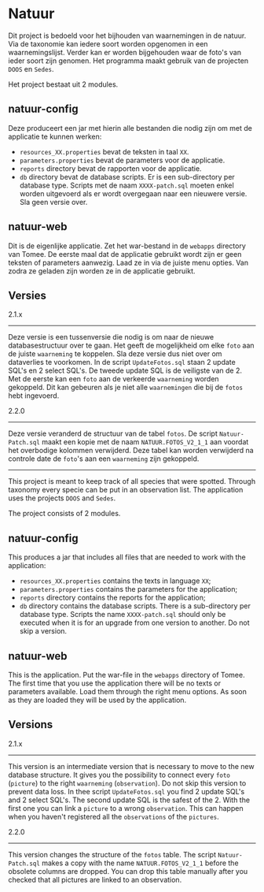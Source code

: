 Natuur
======

Dit project is bedoeld voor het bijhouden van waarnemingen in de natuur. Via de taxonomie kan iedere soort worden opgenomen in een waarnemingslijst. Verder kan er worden bijgehouden waar de foto's van ieder soort zijn genomen. Het programma maakt gebruik van de projecten `DOOS` en `Sedes`.

Het project bestaat uit 2 modules.

natuur-config
-------------

Deze produceert een jar met hierin alle bestanden die nodig zijn om met de applicatie te kunnen werken:
* `resources_XX.properties` bevat de teksten in taal `XX`.
* `parameters.properties` bevat de parameters voor de applicatie.
* `reports` directory bevat de rapporten voor de applicatie.
* `db` directory bevat de database scripts. Er is een sub-directory per database type. Scripts met de naam `XXXX-patch.sql` moeten enkel worden uitgevoerd als er wordt overgegaan naar een nieuwere versie. Sla geen versie over.

natuur-web
----------

Dit is de eigenlijke applicatie. Zet het war-bestand in de `webapps` directory van Tomee. De eerste maal dat de applicatie gebruikt wordt zijn er geen teksten of parameters aanwezig. Laad ze in via de juiste menu opties. Van zodra ze geladen zijn worden ze in de applicatie gebruikt.

Versies
-------

2.1.x
_____

Deze versie is een tussenversie die nodig is om naar de nieuwe databasestructuur over te gaan. Het geeft de mogelijkheid om elke `foto` aan de juiste `waarneming` te koppelen. Sla deze versie dus niet over om dataverlies te voorkomen. In de script `UpdateFotos.sql` staan 2 update SQL's en 2 select SQL's. De tweede update SQL is de veiligste van de 2. Met de eerste kan een `foto` aan de verkeerde `waarneming` worden gekoppeld. Dit kan gebeuren als je niet alle `waarnemingen` die bij de `fotos` hebt ingevoerd.

2.2.0
_____
Deze versie veranderd de structuur van de tabel `fotos`. De script `Natuur-Patch.sql` maakt een kopie met de naam `NATUUR.FOTOS_V2_1_1` aan voordat het overbodige kolommen verwijderd. Deze tabel kan worden verwijderd na controle date de `foto`'s aan een `waarneming` zijn gekoppeld.

<hr />

This project is meant to keep track of all species that were spotted. Through taxonomy every specie can be put in an observation list. The application uses the projects `DOOS` and `Sedes`.

The project consists of 2 modules.

natuur-config
-------------

This produces a jar that includes all files that are needed to work with the application:
* `resources_XX.properties` contains the texts in language `XX`;
* `parameters.properties` contains the parameters for the application;
* `reports` directory contains the reports for the application;
* `db` directory contains the database scripts. There is a sub-directory per database type. Scripts the name `XXXX-patch.sql` should only be executed when it is for an upgrade from one version to another. Do not skip a version.

natuur-web
----------

This is the application. Put the war-file in the `webapps` directory of Tomee. The first time that you use the application there will be no texts or parameters available. Load them through the right menu options. As soon as they are loaded they will be used by the application.

Versions
--------

2.1.x
_____

This version is an intermediate version that is necessary to move to the new database structure. It gives you the possibility to connect every `foto` (`picture`) to the right `waarneming` (`observation`). Do not skip this version to prevent data loss. In thee script `UpdateFotos.sql` you find 2 update SQL's and 2 select SQL's. The second update SQL is the safest of the 2. With the first one you can link a `picture` to a wrong `observation`. This can happen when you haven't registered all the `observations` of the `pictures`.

2.2.0
_____
This version changes the structure of the `fotos` table. The script `Natuur-Patch.sql` makes a copy with the name `NATUUR.FOTOS_V2_1_1` before the obsolete columns are dropped. You can drop this table manually after you checked that all pictures are linked to an observation.

